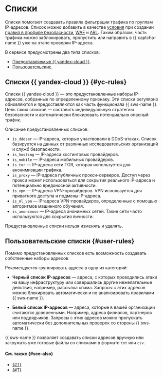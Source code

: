 # Списки

Списки помогают создавать правила фильтрации трафика по группам IP-адресов. Список можно добавить в качестве [условия](conditions.md) при создании [правил в профиле безопасности](../operations/rule-add.md), [WAF](../operations/exclusion-rule-add.md) и [ARL](../operations/arl-rule-add.md). Таким образом, часть трафика можно заблокировать, пропустить или направить в {{ captcha-name }} уже на этапе проверки IP-адреса.

В сервисе предусмотрены два типа списков:

* [Предоставляемые {{ yandex-cloud }}](#yc-rules).
* [Пользовательские](#user-rules).

## Списки {{ yandex-cloud }} {#yc-rules}

Списки {{ yandex-cloud }} — это предустановленные наборы IP-адресов, собранные по определенному признаку. Эти списки регулярно обновляются и предоставляются как часть функционала {{ sws-name }}. Цель таких списков — составить индивидуальную стратегию безопасности и автоматически блокировать потенциально опасный трафик.

Описание предустановленных списков:

* `is_ddoser` — IP-адреса, которые участвовали в DDoS-атаках. Список базируется на данных от различных исследовательских организаций и служб безопасности.
* `is_hosting` — IP-адреса хостинговых провайдеров.
* `is_mobile` — IP-адреса мобильных провайдеров.
* `is_tor` — IP-адреса сети TOR, которая используется для анонимизации трафика.
* `is_proxy` — IP-адреса публичных прокси-серверов. Доступ через прокси может использоваться для сокрытия реального IP-адреса и потенциально вредоносной активности.
* `is_vpn` — IP-адреса VPN-провайдеров. VPN используется для приватного доступа и подмены IP-адреса.
* `is_ml_vpn` — IP-адреса VPN-провайдеров, определенные с помощью алгоритмов машинного обучения.
* `is_anonimous` — IP-адреса анонимных сетей. Такие сети часто используются для сокрытия личности.

Предустановленные списки нельзя изменять и удалять.

## Пользовательские списки {#user-rules}

Помимо предустановленных списков есть возможность создавать собственные наборы адресов.

Рекомендуется группировать адреса в одну из категорий:

* **Черный список IP-адресов** — адреса, с которых проводились атаки на вашу инфраструктуру или совершались другие нежелательные действия, например, рассылка спама. Запросы с этих адресов можно блокировать автоматически и не анализировать правилами {{ sws-name }}.

* **Белый список IP-адресов** — адреса, которые в вашей организации считаются доверенными. Например, адреса филиалов, партнеров или подрядчиков. Запросы с этих адресов можно пропускать автоматически без дополнительных проверок со стороны {{ sws-name }}.

{{ sws-name }} позволяет создавать списки адресов вручную или загружать уже готовые файлы со списками в формате `txt` или `csv`.

#### См. также {#see-also}

* [{#T}](../operations/list-create.md)
* [{#T}](conditions.md)